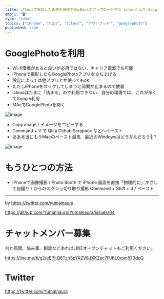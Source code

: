 ```yaml
---
title: iPhoneで撮影した画像を爆速でMacBookでアップロードする icloud より GooglePHoto
emoji: "🖥"
type: "idea"
topics: ["iPhone", "tips", "iCloud", "アウトプット", "googlephoto"]
published: true
---
```


# GooglePhotoを利用

- Wi-fi環境があると良いが必須ではない、キャリア電波でも可能
- iPhoneで撮影したらGooglePhotoアプリを立ち上げる
- 設定によっては他アプリとか使ってもok
- ただしiPhoneをロックしてしまうと同期が止まるので放置
- icloudはたまに「詰まる」ので利用できない、自分の環境では、これが辛くてGoogle利用
- MAcでGooglePhotoを開く

![image](https://user-images.githubusercontent.com/13635059/50553945-d533b500-0cf4-11e9-8a56-ff523b16f54f.png)

- Copy image / イメージをコピーする
- Command + V で Qiita Github Scrapbox などへペースト
- ああ本当にもうMacのペースト最高、最近のWindowsはどうなんだろう🤔？

![image](https://user-images.githubusercontent.com/13635059/50553953-03b19000-0cf5-11e9-9f75-4dab8337bc9a.png)

# もうひとつの方法

- iPhoneで画像撮影 / Photo Booth で iPhone 画面を直接「物理的に」かざして自撮り / からのスクショ切り取り撮影  Command + Shift + 4 / ペースト

---

by https://twitter.com/yumainaura

https://github.com/YumaInaura/YumaInaura/issues/84








<!-- Update From Qiita API -->

# チャットメンバー募集


何か質問、悩み事、相談などあればLINEオープンチャットもご利用ください。

https://line.me/ti/g2/eEPltQ6Tzh3pYAZV8JXKZqc7PJ6L0rpm573dcQ





# Twitter


https://twitter.com/YumaInaura


<!-- Update From Qiita API -->


